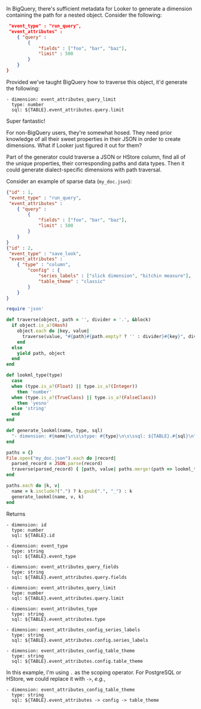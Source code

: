 In BigQuery, there's sufficient metadata for Looker to generate a dimension containing the path for a nested object. Consider the following:
```json
 "event_type" : "run_query",
 "event_attributes" : 
 	{ "query" : 
 		{
	 		"fields" : ["foo", "bar", "baz"],
	 		"limit" : 500
 		}
	}
}
```
Provided we've taught BigQuery how to traverse this object, it'd generate the following:
```lookml
- dimension: event_attributes_query_limit
  type: number
  sql: ${TABLE}.event_attributes.query.limit
```
Super fantastic!

For non-BigQuery users, they're somewhat hosed. They need prior knowledge of all their sweet properties in their JSON in order to create dimensions. What if Looker just figured it out for them?

Part of the generator could traverse a JSON or HStore column, find all of the unique properties, their corresponding paths and data types. Then it could generate dialect-specific dimensions with path traversal.

Consider an example of sparse data (`my_doc.json`):
```json
{"id" : 1,
 "event_type" : "run_query",
 "event_attributes" : 
 	{ "query" : 
 		{
	 		"fields" : ["foo", "bar", "baz"],
	 		"limit" : 500
 		}
	}
}
{"id" : 2,
 "event_type" : "save_look",
 "event_attributes" : 
 	{ "type" : "column",
 		"config" : {
	 		"series_labels" : ["slick dimension", "bitchin measure"],
	 		"table_theme" : "classic"
 		}
	}
}
```

```ruby
require 'json'

def traverse(object, path = '', divider = '.', &block)
  if object.is_a?(Hash)
    object.each do |key, value|
      traverse(value, "#{path}#{path.empty? ? '' : divider}#{key}", divider, &block)
    end
  else
    yield path, object
  end
end

def lookml_type(type)
  case
  when (type.is_a?(Float) || type.is_a?(Integer))
    then 'number'
  when (type.is_a?(TrueClass) || type.is_a?(FalseClass))
    then 'yesno'
  else 'string'
  end
end

def generate_lookml(name, type, sql)
  "- dimension: #{name}\n\s\stype: #{type}\n\s\ssql: ${TABLE}.#{sql}\n"
end

paths = {}
File.open("my_doc.json").each do |record|
  parsed_record = JSON.parse(record)
  traverse(parsed_record) { |path, value| paths.merge!(path => lookml_type(value)) }
end

paths.each do |k, v|
  name = k.include?(".") ? k.gsub(".", "_") : k
  generate_lookml(name, v, k)
end
```

Returns

```
- dimension: id
  type: number
  sql: ${TABLE}.id

- dimension: event_type
  type: string
  sql: ${TABLE}.event_type

- dimension: event_attributes_query_fields
  type: string
  sql: ${TABLE}.event_attributes.query.fields

- dimension: event_attributes_query_limit
  type: number
  sql: ${TABLE}.event_attributes.query.limit

- dimension: event_attributes_type
  type: string
  sql: ${TABLE}.event_attributes.type

- dimension: event_attributes_config_series_labels
  type: string
  sql: ${TABLE}.event_attributes.config.series_labels

- dimension: event_attributes_config_table_theme
  type: string
  sql: ${TABLE}.event_attributes.config.table_theme
```

In this example, I'm using `.` as the scoping operator. For PostgreSQL or HStore, we could replace it with `->`, _e.g._, 
```lookml
- dimension: event_attributes_config_table_theme
  type: string
  sql: ${TABLE}.event_attributes -> config -> table_theme
```
